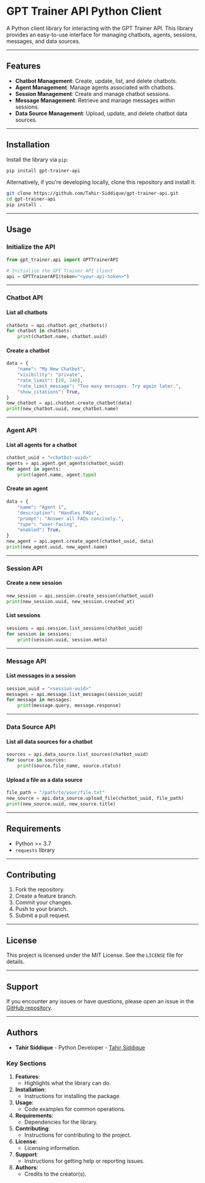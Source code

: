 
# GPT Trainer API Python Client

A Python client library for interacting with the GPT Trainer API. This library provides an easy-to-use interface for managing chatbots, agents, sessions, messages, and data sources.

---

## Features

- **Chatbot Management**: Create, update, list, and delete chatbots.
- **Agent Management**: Manage agents associated with chatbots.
- **Session Management**: Create and manage chatbot sessions.
- **Message Management**: Retrieve and manage messages within sessions.
- **Data Source Management**: Upload, update, and delete chatbot data sources.

---

## Installation

Install the library via `pip`:

```bash
pip install gpt-trainer-api
```

Alternatively, if you're developing locally, clone this repository and install it:

```bash
git clone https://github.com/Tahir-Siddique/gpt-trainer-api.git
cd gpt-trainer-api
pip install .
```

---

## Usage

### Initialize the API

```python
from gpt_trainer.api import GPTTrainerAPI

# Initialize the GPT Trainer API client
api = GPTTrainerAPI(token="<your-api-token>")
```

---

### Chatbot API

#### List all chatbots

```python
chatbots = api.chatbot.get_chatbots()
for chatbot in chatbots:
    print(chatbot.name, chatbot.uuid)
```

#### Create a chatbot

```python
data = {
    "name": "My New Chatbot",
    "visibility": "private",
    "rate_limit": [20, 240],
    "rate_limit_message": "Too many messages. Try again later.",
    "show_citations": True,
}
new_chatbot = api.chatbot.create_chatbot(data)
print(new_chatbot.uuid, new_chatbot.name)
```

---

### Agent API

#### List all agents for a chatbot

```python
chatbot_uuid = "<chatbot-uuid>"
agents = api.agent.get_agents(chatbot_uuid)
for agent in agents:
    print(agent.name, agent.type)
```

#### Create an agent

```python
data = {
    "name": "Agent 1",
    "description": "Handles FAQs",
    "prompt": "Answer all FAQs concisely.",
    "type": "user-facing",
    "enabled": True,
}
new_agent = api.agent.create_agent(chatbot_uuid, data)
print(new_agent.uuid, new_agent.name)
```

---

### Session API

#### Create a new session

```python
new_session = api.session.create_session(chatbot_uuid)
print(new_session.uuid, new_session.created_at)
```

#### List sessions

```python
sessions = api.session.list_sessions(chatbot_uuid)
for session in sessions:
    print(session.uuid, session.meta)
```

---

### Message API

#### List messages in a session

```python
session_uuid = "<session-uuid>"
messages = api.message.list_messages(session_uuid)
for message in messages:
    print(message.query, message.response)
```

---

### Data Source API

#### List all data sources for a chatbot

```python
sources = api.data_source.list_sources(chatbot_uuid)
for source in sources:
    print(source.file_name, source.status)
```

#### Upload a file as a data source

```python
file_path = "/path/to/your/file.txt"
new_source = api.data_source.upload_file(chatbot_uuid, file_path)
print(new_source.uuid, new_source.title)
```

---

## Requirements

- Python >= 3.7
- `requests` library

---

## Contributing

1. Fork the repository.
2. Create a feature branch.
3. Commit your changes.
4. Push to your branch.
5. Submit a pull request.

---

## License

This project is licensed under the MIT License. See the `LICENSE` file for details.

---

## Support

If you encounter any issues or have questions, please open an issue in the [GitHub repository](https://github.com/Tahir-Siddique/gpt-trainer-api/issues).

---

## Authors

- **Tahir Siddique** - Python Developer - [Tahir Siddique](https://github.com/Tahir-Siddique)

### Key Sections

1. **Features**:
   - Highlights what the library can do.
2. **Installation**:
   - Instructions for installing the package.
3. **Usage**:
   - Code examples for common operations.
4. **Requirements**:
   - Dependencies for the library.
5. **Contributing**:
   - Instructions for contributing to the project.
6. **License**:
   - Licensing information.
7. **Support**:
   - Instructions for getting help or reporting issues.
8. **Authors**:
   - Credits to the creator(s).
